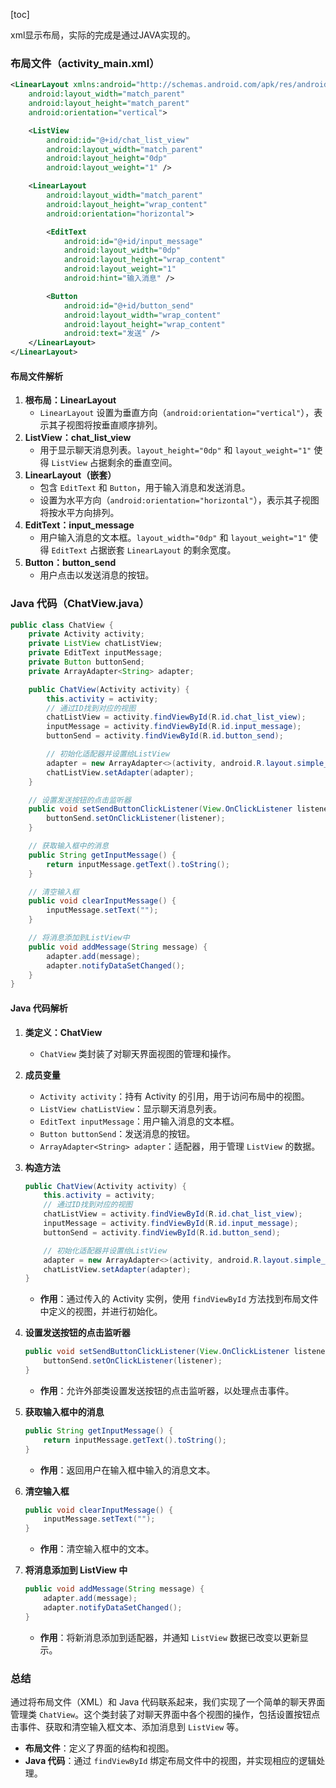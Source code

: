 [toc]

xml显示布局，实际的完成是通过JAVA实现的。



### 布局文件（activity_main.xml）

```xml
<LinearLayout xmlns:android="http://schemas.android.com/apk/res/android"
    android:layout_width="match_parent"
    android:layout_height="match_parent"
    android:orientation="vertical">

    <ListView
        android:id="@+id/chat_list_view"
        android:layout_width="match_parent"
        android:layout_height="0dp"
        android:layout_weight="1" />

    <LinearLayout
        android:layout_width="match_parent"
        android:layout_height="wrap_content"
        android:orientation="horizontal">

        <EditText
            android:id="@+id/input_message"
            android:layout_width="0dp"
            android:layout_height="wrap_content"
            android:layout_weight="1"
            android:hint="输入消息" />

        <Button
            android:id="@+id/button_send"
            android:layout_width="wrap_content"
            android:layout_height="wrap_content"
            android:text="发送" />
    </LinearLayout>
</LinearLayout>
```

#### 布局文件解析

1. **根布局：LinearLayout**
   - `LinearLayout` 设置为垂直方向（`android:orientation="vertical"`），表示其子视图将按垂直顺序排列。
2. **ListView：chat_list_view**
   - 用于显示聊天消息列表。`layout_height="0dp"` 和 `layout_weight="1"` 使得 `ListView` 占据剩余的垂直空间。
3. **LinearLayout（嵌套）**
   - 包含 `EditText` 和 `Button`，用于输入消息和发送消息。
   - 设置为水平方向（`android:orientation="horizontal"`），表示其子视图将按水平方向排列。
4. **EditText：input_message**
   - 用户输入消息的文本框。`layout_width="0dp"` 和 `layout_weight="1"` 使得 `EditText` 占据嵌套 `LinearLayout` 的剩余宽度。
5. **Button：button_send**
   - 用户点击以发送消息的按钮。

### Java 代码（ChatView.java）

```java
public class ChatView {
    private Activity activity;
    private ListView chatListView;
    private EditText inputMessage;
    private Button buttonSend;
    private ArrayAdapter<String> adapter;

    public ChatView(Activity activity) {
        this.activity = activity;
        // 通过ID找到对应的视图
        chatListView = activity.findViewById(R.id.chat_list_view);
        inputMessage = activity.findViewById(R.id.input_message);
        buttonSend = activity.findViewById(R.id.button_send);

        // 初始化适配器并设置给ListView
        adapter = new ArrayAdapter<>(activity, android.R.layout.simple_list_item_1);
        chatListView.setAdapter(adapter);
    }

    // 设置发送按钮的点击监听器
    public void setSendButtonClickListener(View.OnClickListener listener) {
        buttonSend.setOnClickListener(listener);
    }

    // 获取输入框中的消息
    public String getInputMessage() {
        return inputMessage.getText().toString();
    }

    // 清空输入框
    public void clearInputMessage() {
        inputMessage.setText("");
    }

    // 将消息添加到ListView中
    public void addMessage(String message) {
        adapter.add(message);
        adapter.notifyDataSetChanged();
    }
}
```

#### Java 代码解析

1. **类定义：ChatView**

   - `ChatView` 类封装了对聊天界面视图的管理和操作。

2. **成员变量**

   - `Activity activity`：持有 Activity 的引用，用于访问布局中的视图。
   - `ListView chatListView`：显示聊天消息列表。
   - `EditText inputMessage`：用户输入消息的文本框。
   - `Button buttonSend`：发送消息的按钮。
   - `ArrayAdapter<String> adapter`：适配器，用于管理 `ListView` 的数据。

3. **构造方法**

   ```java
   public ChatView(Activity activity) {
       this.activity = activity;
       // 通过ID找到对应的视图
       chatListView = activity.findViewById(R.id.chat_list_view);
       inputMessage = activity.findViewById(R.id.input_message);
       buttonSend = activity.findViewById(R.id.button_send);
   
       // 初始化适配器并设置给ListView
       adapter = new ArrayAdapter<>(activity, android.R.layout.simple_list_item_1);
       chatListView.setAdapter(adapter);
   }
   ```

   - **作用**：通过传入的 Activity 实例，使用 `findViewById` 方法找到布局文件中定义的视图，并进行初始化。

4. **设置发送按钮的点击监听器**

   ```java
   public void setSendButtonClickListener(View.OnClickListener listener) {
       buttonSend.setOnClickListener(listener);
   }
   ```

   - **作用**：允许外部类设置发送按钮的点击监听器，以处理点击事件。

5. **获取输入框中的消息**

   ```java
   public String getInputMessage() {
       return inputMessage.getText().toString();
   }
   ```

   - **作用**：返回用户在输入框中输入的消息文本。

6. **清空输入框**

   ```java
   public void clearInputMessage() {
       inputMessage.setText("");
   }
   ```

   - **作用**：清空输入框中的文本。

7. **将消息添加到 ListView 中**

   ```java
   public void addMessage(String message) {
       adapter.add(message);
       adapter.notifyDataSetChanged();
   }
   ```

   - **作用**：将新消息添加到适配器，并通知 `ListView` 数据已改变以更新显示。

### 总结

通过将布局文件（XML）和 Java 代码联系起来，我们实现了一个简单的聊天界面管理类 `ChatView`。这个类封装了对聊天界面中各个视图的操作，包括设置按钮点击事件、获取和清空输入框文本、添加消息到 `ListView` 等。

- **布局文件**：定义了界面的结构和视图。
- **Java 代码**：通过 `findViewById` 绑定布局文件中的视图，并实现相应的逻辑处理。